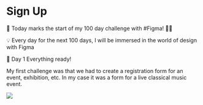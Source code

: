 # Sign Up


🚀 Today marks the start of my 100 day challenge with #Figma! 🎨✨

💡 Every day for the next 100 days, I will be immersed in the world of design with Figma

🌟 Day 1 Everything ready!

My first challenge was that we had to create a registration form for an event, exhibition, etc. In my case it was a form for a live classical music event.


 <img src="https://github.com/kayyra/Sign-Up/assets/127655123/278e502e-52cc-41c7-9b85-47de610083f0" /> 

